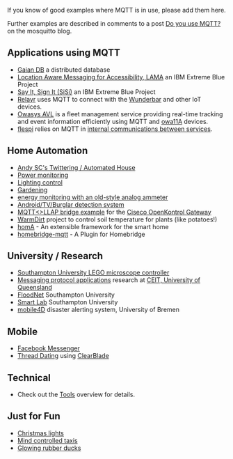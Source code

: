 If you know of good examples where MQTT is in use, please add them here.

Further examples are described in comments to a post [Do you use MQTT?](http://mosquitto.org/2012/01/do-you-use-mqtt/) on the mosquitto blog.

## Applications using MQTT

*  [Gaian DB](https://www.ibm.com/developerworks/community/groups/service/html/communityview?communityUuid=f6ce657b-f385-43b2-8350-458e6e4a344f) a distributed database
*  [Location Aware Messaging for Accessibility, LAMA](http://mqtt.org/projects/lama) an IBM Extreme Blue Project
*  [Say It, Sign It (SiSi)](http://mqtt.org/projects/sisi) an IBM Extreme Blue Project
*  [Relayr](https://relayr.io) uses MQTT to connect with the [Wunderbar](https://relayr.io/wunderbar) and other IoT devices.
*  [Owasys AVL](https://flotas.owasys.com/en) is a fleet management service providing real-time tracking and event information efficiently using MQTT and [owa11A](http://www.owasys.com/en/products/owa11) devices.
*  [flespi](https://flespi.com/platform) relies on MQTT in [internal communications between services](https://flespi.com/blog/mbus-the-mqtt-flespi-style-and-the-opportunities-it-brings-along).

## Home Automation

*  [Andy SC's Twittering / Automated House](http://mqtt.org/projects/andy_house)
*  [Power monitoring](http://stanford-clark.com/power.html)
*  [Lighting control](http://chris.yeoh.info/?p=188)
*  [Gardening](http://www.ossmedicine.org/home_automation/arduino/12/watering-the-garden-oss-style-a-year-with-some-open-hardware/)
*  [energy monitoring with an old-style analog ammeter](http://chemicaloliver.net/arduino/mqtt-and-ammeters/)
*  [Android/TV/Burglar detection system](http://www.hardill.me.uk/wordpress/?p=204)
*  [MQTT<>LLAP bridge example](https///github.com/dpslwk/OpenKontrol-Gateway) for the [ Ciseco OpenKontrol Gateway](http://shop.ciseco.co.uk/openkontrol-gateway-starter/ ) 
*  [WarmDirt](http://www.spudcentral.com/potd/120318.html) project to control soil temperature for plants (like potatoes!)
*  [homA](https://github.com/binarybucks/homA) - An extensible framework for the smart home
*  [homebridge-mqtt](https://github.com/cflurin/homebridge-mqtt) - A Plugin for Homebridge

## University / Research
*  [Southampton University LEGO microscope controller](http://eprints.soton.ac.uk/45432/)
*  [Messaging protocol applications](http://ceit.uq.edu.au/content/messaging-protocol-applications) research at [CEIT, University of Queensland](http://ceit.uq.edu.au)
*  [FloodNet](http://mqtt.org/projects/floodnet) Southampton University
*  [Smart Lab](http://mqtt.org/projects/smart-lab) Southampton University
*  [mobile4D](http://mobile4d.capacitylab.org/) disaster alerting system, University of Bremen 

## Mobile
*  [Facebook Messenger](http://www.facebook.com/notes/facebook-engineering/building-facebook-messenger/10150259350998920)
* [Thread Dating](http://threaddating.com/) using [ClearBlade](https.clearblade.com)

##  Technical 
*  Check out the [Tools](tools) overview for details.

## Just for Fun
*  [Christmas lights](http://www.lauracowen.co.uk/blog/2010/02/09/electricity-monitoring-with-christmas-lights-and-arduino/)
*  [Mind controlled taxis](http://knolleary.net/2010/04/22/how-i-got-onto-prime-time-bbc-one/)
*  [Glowing rubber ducks](https://eightbar.eu-gb.mybluemix.net/2009/03/12/the-amazing-mqtt-enabled-ducks/)